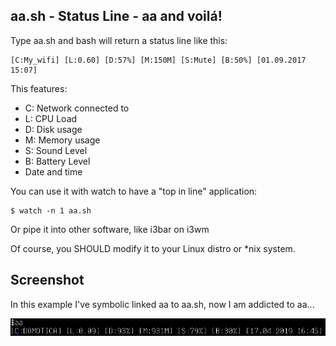 aa.sh - Status Line - aa and voilá!
-----------------------------------

Type aa.sh and bash will return a status line like this:


```
[C:My_wifi] [L:0.60] [D:57%] [M:150M] [S:Mute] [B:50%] [01.09.2017 15:07]
```
This features:
- C: Network connected to
- L: CPU Load
- D: Disk usage
- M: Memory usage
- S: Sound Level
- B: Battery Level
- Date and time

You can use it with watch to have a "top in line" application:

```
$ watch -n 1 aa.sh
```

Or pipe it into other software, like i3bar on i3wm

Of course, you SHOULD modify it to your Linux distro or *nix system.

Screenshot
----------
In this example I've symbolic linked aa to aa.sh, now I am addicted to aa...

![Example](images/1.png)



